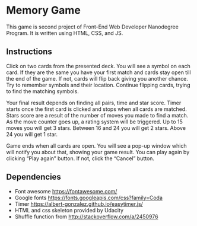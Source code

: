 # Memory Game

This game is second project of Front-End Web Developer Nanodegree Program. It is written using HTML, CSS, and JS.

## Instructions

Click on two cards from the presented deck. You will see a symbol on each card. If they are the same you have your first match and cards stay open till the end of the game. If not, cards will flip back giving you another chance. Try to remember symbols and their location. Continue flipping cards, trying to find the matching symbols.

Your final result depends on finding all pairs, time and star score.
Timer starts once the first card is clicked and stops when all cards are matched.
Stars score are a result of the number of moves you made to find a match. As the move counter goes up, a rating system will be triggered. Up to 15 moves you will get 3 stars. Between 16 and 24 you will get 2 stars. Above 24 you will get 1 star.

Game ends when all cards are open. You will see a pop-up window which will notify you about that, showing your game result. You can play again by clicking “Play again” button.
If not, click the “Cancel” button.

## Dependencies

* Font awesome https://fontawesome.com/
* Google fonts https://fonts.googleapis.com/css?family=Coda
* Timer https://albert-gonzalez.github.io/easytimer.js/
* HTML and css skeleton provided by Udacity
* Shuffle function from http://stackoverflow.com/a/2450976
